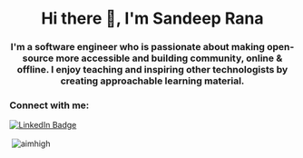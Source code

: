 <h1 align="center">Hi there 👋, I'm Sandeep Rana</h1>
<h3 align="center">I'm a software engineer who is passionate about making open-source more accessible and building community, online & offline.
  I enjoy teaching and inspiring other technologists by creating approachable learning material.</h3>

<h3 align="left">Connect with me:</h3>
<div id="badges">
  <a href="https://www.linkedin.com/in/sandeep-rana-bb9249166/">
    <img src="https://img.shields.io/badge/LinkedIn-blue?style=for-the-badge&logo=linkedin&logoColor=white" alt="LinkedIn Badge"/>
  </a>
</div>

<p>&nbsp;<img align="center" src="[https://github-readme-stats.vercel.app/api?username=ashishps1&show_icons=true&locale=en](https://github-readme-stats-git-masterorgs-github-readme-stats-team.vercel.app/api?username=aimhigh&include_orgs=true&show_icons=true&theme=nightowl&locale=en)https://github-readme-stats-git-masterorgs-github-readme-stats-team.vercel.app/api?username=aimhigh&include_orgs=true&show_icons=true&theme=nightowl&locale=en" alt="aimhigh" /></p>
